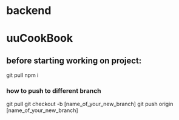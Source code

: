 # backend

# uuCookBook

## before starting working on project:

git pull
npm i

### how to push to different branch

git pull
git checkout -b [name_of_your_new_branch]
git push origin [name_of_your_new_branch]
